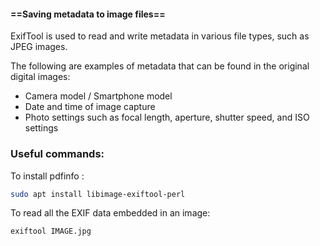 #### ==**Saving metadata to image files**==

ExifTool is used to read and write metadata in various file types, such as JPEG images.

The following are examples of metadata that can be found in the original digital images:
- Camera model / Smartphone model
- Date and time of image capture
- Photo settings such as focal length, aperture, shutter speed, and ISO settings

### Useful commands:

To install pdfinfo :

```bash
sudo apt install libimage-exiftool-perl
```

To read all the EXIF data embedded in an image:

```bash
exiftool IMAGE.jpg
```
